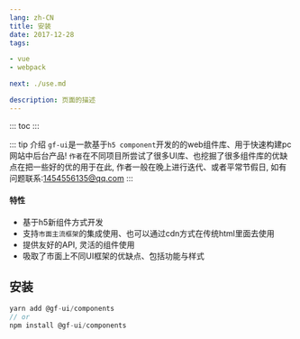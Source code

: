 ```yaml
---
lang: zh-CN
title: 安装
date: 2017-12-28  
tags:

- vue
- webpack

next: ./use.md

description: 页面的描述
---
```

::: toc :::

::: tip 介绍
`gf-ui`是一款基于`h5 component`开发的的web组件库、用于快速构建pc网站中后台产品! `作者`在不同项目所尝试了很多UI库、也挖掘了很多组件库的优缺点在把一些好的优的用于在此, 作者一般在晚上进行迭代、或者平常节假日, 如有问题联系:1454556135@qq.com
:::


#### 特性

- 基于h5新组件方式开发
- 支持`市面主流框架`的集成使用、也可以通过cdn方式在传统html里面去使用
- 提供友好的API, 灵活的组件使用
- 吸取了市面上不同UI框架的优缺点、包括功能与样式

## 安装


```js
yarn add @gf-ui/components 
// or
npm install @gf-ui/components
```

<CommentService></CommentService>